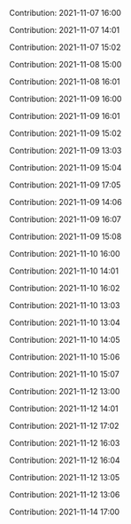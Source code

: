 Contribution: 2021-11-07 16:00

Contribution: 2021-11-07 14:01

Contribution: 2021-11-07 15:02

Contribution: 2021-11-08 15:00

Contribution: 2021-11-08 16:01

Contribution: 2021-11-09 16:00

Contribution: 2021-11-09 16:01

Contribution: 2021-11-09 15:02

Contribution: 2021-11-09 13:03

Contribution: 2021-11-09 15:04

Contribution: 2021-11-09 17:05

Contribution: 2021-11-09 14:06

Contribution: 2021-11-09 16:07

Contribution: 2021-11-09 15:08

Contribution: 2021-11-10 16:00

Contribution: 2021-11-10 14:01

Contribution: 2021-11-10 16:02

Contribution: 2021-11-10 13:03

Contribution: 2021-11-10 13:04

Contribution: 2021-11-10 14:05

Contribution: 2021-11-10 15:06

Contribution: 2021-11-10 15:07

Contribution: 2021-11-12 13:00

Contribution: 2021-11-12 14:01

Contribution: 2021-11-12 17:02

Contribution: 2021-11-12 16:03

Contribution: 2021-11-12 16:04

Contribution: 2021-11-12 13:05

Contribution: 2021-11-12 13:06

Contribution: 2021-11-14 17:00

